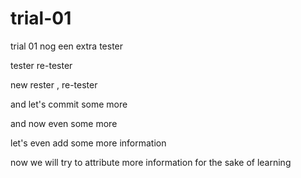 # trial-01
trial 01 nog een extra tester 

tester re-tester

new rester , re-tester

and let's commit some more

and now even some more

let's even add some more information

now we will try to attribute more information for the sake of learning